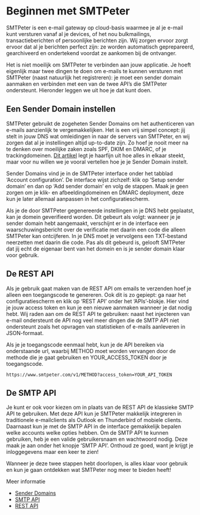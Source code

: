 # Beginnen met SMTPeter

SMTPeter is een e-mail gateway op cloud-basis waarmee je al je e-mail kunt versturen vanaf al je devices, of het nou bulkmailings, transactieberichten of persoonlijke berichten zijn. Wij zorgen ervoor zorgt ervoor dat al je berichten perfect zijn: ze worden automatisch geprepareerd, gearchiveerd en ondertekend voordat ze aankomen bij de ontvanger.

Het is niet moeilijk om SMTPeter te verbinden aan jouw applicatie. Je hoeft eigenlijk maar twee dingen te doen om e-mails te kunnen versturen met SMTPeter (naast natuurlijk het registreren): je moet een sender domain aanmaken en verbinden met een van de twee API’s die SMTPeter ondersteunt. Hieronder leggen we uit hoe je dat kunt doen.

## Een Sender Domain instellen

SMTPeter gebruikt de zogeheten Sender Domains om het authenticeren van e-mails aanzienlijk te vergemakkelijken. Het is een vrij simpel concept: jij stelt in jouw DNS wat omleidingen in naar de servers van SMTPeter, en wij zorgen dat al je instellingen altijd up-to-date zijn. Zo hoef je nooit meer na te denken over moeilijke zaken zoals SPF, DKIM en DMARC, of je trackingdomeinen. [Dit artikel](sender-domains) legt je haarfijn uit hoe alles in elkaar steekt, maar voor nu willen we je vooral vertellen hoe je je Sender Domain instelt.

Sender Domains vind je in de SMTPeter interface onder het tabblad ‘Account configuration’. De interface wijst zichzelf: klik op ‘Setup sender domain’ en dan op ‘Add sender domain’ en volg de stappen. Maak je geen zorgen om je klik- en afbeeldingdomeinen en DMARC deployment, deze kun je later allemaal aanpassen in het configuratiescherm.

Als je de door SMTPeter gegenereerde instellingen in je DNS hebt geplaatst, kan je domein geverifieerd worden. Dit gebeurt als volgt: wanneer je je sender domain hebt aangemaakt, verschijnt er in de interface een waarschuwingsbericht over de verificatie met daarin een code die alleen SMTPeter kan ontcijferen. In je DNS moet je vervolgens een TXT-bestand neerzetten met daarin die code. Pas als dit gebeurd is, gelooft SMTPeter dat jij echt de eigenaar bent van het domein en is je sender domain klaar voor gebruik.

## De REST API

Als je gebruik gaat maken van de REST API om emails te verzenden hoef je alleen een toegangscode te genereren. Ook dit is zo gepiept: ga naar het configuratiescherm en klik op ‘REST API’ onder het ‘APIs’-blokje. Hier vind je jouw access token en kun je een nieuwe aanmaken wanneer je dat nodig hebt. Wij raden aan om de REST API te gebruiken: naast het injecteren van e-mail ondersteunt de API nog veel meer dingen die de SMTP API niet ondersteunt zoals het opvragen van statistieken of e-mails aanleveren in JSON-formaat. 

Als je je toegangscode eenmaal hebt, kun je de API bereiken via onderstaande url, waarbij METHOD moet worden vervangen door de methode die je gaat gebruiken en YOUR_ACCESS_TOKEN door je toegangscode.

`https://www.smtpeter.com/v1/METHOD?access_token=YOUR_API_TOKEN`

## De SMTP API

Je kunt er ook voor kiezen om in plaats van de REST API de klassieke SMTP API te gebruiken. Met deze API kun je SMTPeter makkelijk integreren in traditionele e-mailclients als Outlook en Thunderbird of mobiele clients. Daarnaast kun je met de SMTP API in de interface gemakkelijk bepalen welke accounts welke opties hebben. 
Om de SMTP API te kunnen gebruiken, heb je een valide gebruikersnaam en wachtwoord nodig. Deze maak je aan onder het knopje ‘SMTP API’. Onthoud ze goed, want je krijgt je inloggegevens maar een keer te zien!

Wanneer je deze twee stappen hebt doorlopen, is alles klaar voor gebruik en kun je gaan ontdekken wat SMTPeter nog meer te bieden heeft! 


Meer informatie
- [Sender Domains](sender-domains)
- [SMTP API](smtp-api)
- [REST API](rest-api)



